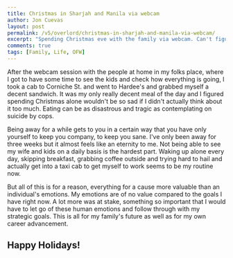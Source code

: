 ```yaml
---
title: Christmas in Sharjah and Manila via webcam
author: Jon Cuevas
layout: post
permalink: /v5/overlord/christmas-in-sharjah-and-manila-via-webcam/
excerpt: "Spending Christmas eve with the family via webcam. Can't figure out why the webcam at home seems too grainy but it's better than not being able to see them at all. I sure wish Skype worked in U.A.E. but had to settle for Yahoo Messenger for now."
comments: true
tags: [Family, Life, OFW]
---
```


After the webcam session with the people at home in my folks place, where I got to have some time to see the kids and check how everything is going, I took a cab to Corniche St. and went to Hardee's and grabbed myself a decent sandwich. It was my only really decent meal of the day and I figured spending Christmas alone wouldn't be so sad if I didn't actually think about it too much. Eating can be as disastrous and tragic as contemplating on suicide by cops.

Being away for a while gets to you in a certain way that you have only yourself to keep you company, to keep you sane. I've only been away for three weeks but it almost feels like an eternity to me. Not being able to see my wife and kids on a daily basis is the hardest part. Waking up alone every day, skipping breakfast, grabbing coffee outside and trying hard to hail and actually get into a taxi cab to get myself to work seems to be my routine now.

But all of this is for a reason, everything for a cause more valuable than an individual's emotions. My emotions are of no value compared to the goals I have right now. A lot more was at stake, something so important that I would have to let go of these human emotions and follow through with my strategic goals. This is all for my family's future as well as for my own career advancement.

## Happy Holidays!